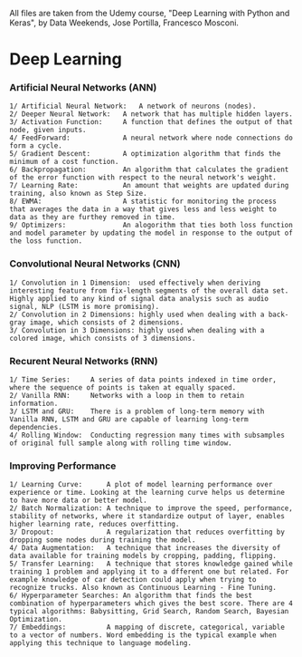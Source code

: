 All files are taken from the Udemy course, "Deep Learning with Python and Keras", by Data Weekends, Jose Portilla, Francesco Mosconi.

# Deep Learning

### Artificial Neural Networks (ANN)
    1/ Artificial Neural Network:   A network of neurons (nodes). 
    2/ Deeper Neural Network:   A network that has multiple hidden layers.
    3/ Activation Function:     A function that defines the output of that node, given inputs.
    4/ FeedForward:             A neural network where node connections do form a cycle.
    5/ Gradient Descent:        A optimization algorithm that finds the minimum of a cost function.
    6/ Backpropagation:         An algorithm that calculates the gradient of the error function with respect to the neural network's weight.        
    7/ Learning Rate:           An amount that weights are updated during training, also known as Step Size.
    8/ EWMA:                    A statistic for monitoring the process that averages the data in a way that gives less and less weight to data as they are furthey removed in time.
    9/ Optimizers:              An alogorithm that ties both loss function and model parameter by updating the model in response to the output of the loss function.

### Convolutional Neural Networks (CNN)
    1/ Convolution in 1 Dimension:  used effectively when deriving interesting feature from fix-length segments of the overall data set. Highly applied to any kind of signal data analysis such as audio signal, NLP (LSTM is more promising). 
    2/ Convolution in 2 Dimensions: highly used when dealing with a back-gray image, which consists of 2 dimensions.
    3/ Convolution in 3 Dimensions: highly used when dealing with a colored image, which consists of 3 dimensions.

### Recurent Neural Networks (RNN)
    1/ Time Series:     A series of data points indexed in time order, where the sequence of points is taken at equally spaced.
    2/ Vanilla RNN:     Networks with a loop in them to retain information. 
    3/ LSTM and GRU:    There is a problem of long-term memory with Vanilla RNN, LSTM and GRU are capable of learning long-term dependencies. 
    4/ Rolling Window:  Conducting regression many times with subsamples of original full sample along with rolling time window.

### Improving Performance
    1/ Learning Curve:      A plot of model learning performance over experience or time. Looking at the learning curve helps us determine to have more data or better model.
    2/ Batch Normalization: A technique to improve the speed, performance, stability of networks, where it standardize output of layer, enables higher learning rate, reduces overfitting.
    3/ Dropout:             A regularization that reduces overfitting by dropping some nodes during training the model.
    4/ Data Augmentation:   A technique that increases the diversity of data available for training models by cropping, padding, flipping.
    5/ Transfer Learning:   A technique that stores knowledge gained while training 1 problem and applying it to a dfferent one but related. For example knowledge of car detection could apply when trying to recognize trucks. Also known as Continuous Learning - Fine Tuning.
    6/ Hyperparameter Searches: An algorithm that finds the best combination of hyperparameters which gives the best score. There are 4 typical algorithms: Babysitting, Grid Search, Random Search, Bayesian Optimization.
    7/ Embeddings:          A mapping of discrete, categorical, variable to a vector of numbers. Word embedding is the typical example when applying this technique to language modeling.
